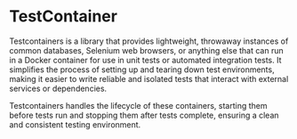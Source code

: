 # TestContainer

Testcontainers is a library that provides lightweight, throwaway instances of common databases, Selenium web browsers, or anything else that can run in a Docker container for use in unit tests or automated integration tests. It simplifies the process of setting up and tearing down test environments, making it easier to write reliable and isolated tests that interact with external services or dependencies. 

Testcontainers handles the lifecycle of these containers, starting them before tests run and stopping them after tests complete, ensuring a clean and consistent testing environment.
